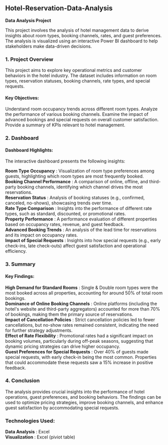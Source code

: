 ## Hotel-Reservation-Data-Analysis
**Data Analysis Project**

This project involves the analysis of hotel management data to derive insights about room types, booking channels, rates, and guest preferences. The analysis is visualized using an interactive Power BI dashboard to help stakeholders make data-driven decisions.

### 1. Project Overview
This project aims to explore key operational metrics and customer behaviors in the hotel industry. The dataset includes information on room types, reservation statuses, booking channels, rate types, and special requests.

#### Key Objectives:
Understand room occupancy trends across different room types.
Analyze the performance of various booking channels.
Examine the impact of advanced bookings and special requests on overall customer satisfaction.
Provide a summary of KPIs relevant to hotel management.

### 2. Dashboard
#### Dashboard Highlights:
The interactive dashboard presents the following insights:

**Room Type Occupancy** : Visualization of room type preferences among guests, highlighting which room types are most frequently booked.  
**Booking Channel Performance** : A comparison of online, offline, and third-party booking channels, identifying which channel drives the most reservations.  
**Reservation Status** : Analysis of booking statuses (e.g., confirmed, canceled, no-shows), showcasing trends over time.  
**Rate Type Comparison** : Insights into the performance of different rate types, such as standard, discounted, or promotional rates.  
**Property Performance** : A performance evaluation of different properties based on occupancy rates, revenue, and guest feedback.  
**Advanced Booking Trends** : An analysis of the lead time for reservations and its impact on occupancy rates.  
**Impact of Special Requests** : Insights into how special requests (e.g., early check-ins, late check-outs) affect guest satisfaction and operational efficiency.  

### 3. Summary
#### Key Findings:
**High Demand for Standard Rooms** : Single & Double room types were the most booked across all properties, accounting for around 50% of total room bookings.  
**Dominance of Online Booking Channels** : Online platforms (including the hotel's website and third-party aggregators) accounted for more than 70% of bookings, making them the primary source of reservations.  
**Impact of Cancellation Policies** : Strict cancellation policies led to fewer cancellations, but no-show rates remained consistent, indicating the need for further strategy adjustments.  
**Effect of Rate Flexibility** : Promotional rates had a significant impact on booking volumes, particularly during off-peak seasons, suggesting that dynamic pricing strategies can drive higher occupancy.  
**Guest Preferences for Special Requests** : Over 40% of guests made special requests, with early check-in being the most common. Properties that could accommodate these requests saw a 15% increase in positive feedback.  

### 4. Conclusion
The analysis provides crucial insights into the performance of hotel operations, guest preferences, and booking behaviors. The findings can be used to optimize pricing strategies, improve booking channels, and enhance guest satisfaction by accommodating special requests.

### Technologies Used:
**Data Analysis** : Excel  
**Visualization** : Excel (piviot table)

